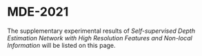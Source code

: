 # MDE-2021

The supplementary experimental results of *Self-supervised Depth Estimation Network with High Resolution Features and Non-local Information* will be listed on this page.